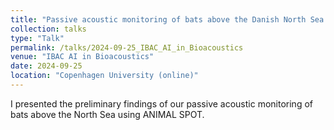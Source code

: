 ```yaml
---
title: "Passive acoustic monitoring of bats above the Danish North Sea using deep learning"
collection: talks
type: "Talk"
permalink: /talks/2024-09-25_IBAC_AI_in_Bioacoustics
venue: "IBAC AI in Bioacoustics"
date: 2024-09-25
location: "Copenhagen University (online)"
---
```


I presented the preliminary findings of our passive acoustic monitoring of bats above the North Sea using ANIMAL SPOT. 


